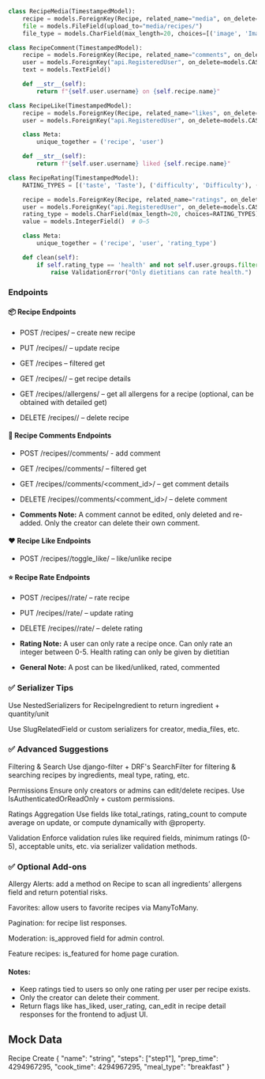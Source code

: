 ```python
class RecipeMedia(TimestampedModel):
    recipe = models.ForeignKey(Recipe, related_name="media", on_delete=models.CASCADE)
    file = models.FileField(upload_to="media/recipes/")
    file_type = models.CharField(max_length=20, choices=[('image', 'Image'), ('video', 'Video')])
```

```python
class RecipeComment(TimestampedModel):
    recipe = models.ForeignKey(Recipe, related_name="comments", on_delete=models.CASCADE)
    user = models.ForeignKey("api.RegisteredUser", on_delete=models.CASCADE)
    text = models.TextField()

    def __str__(self):
        return f"{self.user.username} on {self.recipe.name}"
```

```python
class RecipeLike(TimestampedModel):
    recipe = models.ForeignKey(Recipe, related_name="likes", on_delete=models.CASCADE)
    user = models.ForeignKey("api.RegisteredUser", on_delete=models.CASCADE)

    class Meta:
        unique_together = ('recipe', 'user')

    def __str__(self):
        return f"{self.user.username} liked {self.recipe.name}"
```

```python
class RecipeRating(TimestampedModel):
    RATING_TYPES = [('taste', 'Taste'), ('difficulty', 'Difficulty'), ('health', 'Health')]

    recipe = models.ForeignKey(Recipe, related_name="ratings", on_delete=models.CASCADE)
    user = models.ForeignKey("api.RegisteredUser", on_delete=models.CASCADE)
    rating_type = models.CharField(max_length=20, choices=RATING_TYPES)
    value = models.IntegerField()  # 0–5

    class Meta:
        unique_together = ('recipe', 'user', 'rating_type')

    def clean(self):
        if self.rating_type == 'health' and not self.user.groups.filter(name='Dietitian').exists():
            raise ValidationError("Only dietitians can rate health.")
```


### Endpoints

#### 📦 Recipe Endpoints

- POST /recipes/ – create new recipe

- PUT /recipes/<id>/ – update recipe

- GET /recipes – filtered get

- GET /recipes/<id>/ – get recipe details

- GET /recipes/<id>/allergens/ – get all allergens for a recipe (optional, can be obtained with detailed get)

- DELETE /recipes/<id>/ – delete recipe

#### 💬 Recipe Comments Endpoints

- POST /recipes/<id>/comments/ - add comment

- GET /recipes/<id>/comments/ – filtered get

- GET /recipes/<id>/comments/<comment_id>/ – get comment details

- DELETE /recipes/<id>/comments/<comment_id>/ – delete comment

- **Comments Note:** A comment cannot be edited, only deleted and re-added. Only the creator can delete their own comment.

#### ❤️ Recipe Like Endpoints

- POST /recipes/<id>/toggle_like/ – like/unlike recipe

#### ⭐ Recipe Rate Endpoints

- POST /recipes/<id>/rate/ – rate recipe

- PUT /recipes/<id>/rate/ – update rating

- DELETE /recipes/<id>/rate/ – delete rating

- **Rating Note:** A user can only rate a recipe once. Can only rate an integer between 0-5. Health rating can only be given by dietitian

- **General Note:** A post can be liked/unliked, rated, commented

### ✅ Serializer Tips
Use NestedSerializers for RecipeIngredient to return ingredient + quantity/unit

Use SlugRelatedField or custom serializers for creator, media_files, etc.

### ✅ Advanced Suggestions
Filtering & Search
Use django-filter + DRF's SearchFilter for filtering & searching recipes by ingredients, meal type, rating, etc.

Permissions
Ensure only creators or admins can edit/delete recipes. Use IsAuthenticatedOrReadOnly + custom permissions.

Ratings Aggregation
Use fields like total_ratings, rating_count to compute average on update, or compute dynamically with @property.

Validation
Enforce validation rules like required fields, minimum ratings (0-5), acceptable units, etc. via serializer validation methods.

### ✅ Optional Add-ons
Allergy Alerts: add a method on Recipe to scan all ingredients’ allergens field and return potential risks.

Favorites: allow users to favorite recipes via ManyToMany.

Pagination: for recipe list responses.

Moderation: is_approved field for admin control.

Feature recipes: is_featured for home page curation.

#### Notes:
- Keep ratings tied to users so only one rating per user per recipe exists.
- Only the creator can delete their comment.
- Return flags like has_liked, user_rating, can_edit in recipe detail responses for the frontend to adjust UI.



## Mock Data
Recipe Create
{
  "name": "string",
  "steps": ["step1"],
  "prep_time": 4294967295,
  "cook_time": 4294967295,
  "meal_type": "breakfast"
}